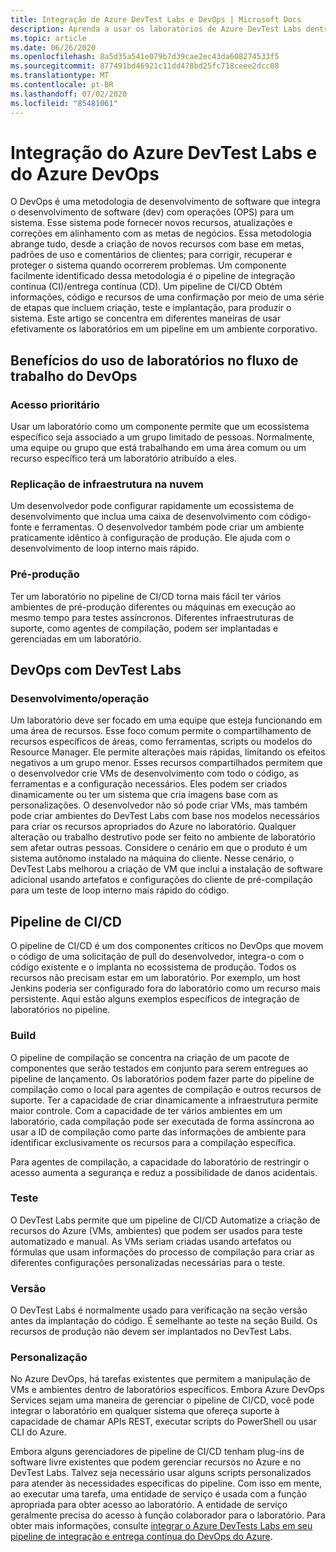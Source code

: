 ```yaml
---
title: Integração de Azure DevTest Labs e DevOps | Microsoft Docs
description: Aprenda a usar os laboratórios de Azure DevTest Labs dentro de um ambiente de integração contínua (CI)/entrega contínua (CD) em ambientes corporativos.
ms.topic: article
ms.date: 06/26/2020
ms.openlocfilehash: 8a5d35a541e079b7d39cae2ec43da608274533f5
ms.sourcegitcommit: 877491bd46921c11dd478bd25fc718ceee2dcc08
ms.translationtype: MT
ms.contentlocale: pt-BR
ms.lasthandoff: 07/02/2020
ms.locfileid: "85481061"
---
```

# <a name="integration-of-azure-devtest-labs-and-azure-devops"></a>Integração do Azure DevTest Labs e do Azure DevOps
O DevOps é uma metodologia de desenvolvimento de software que integra o desenvolvimento de software (dev) com operações (OPS) para um sistema. Esse sistema pode fornecer novos recursos, atualizações e correções em alinhamento com as metas de negócios. Essa metodologia abrange tudo, desde a criação de novos recursos com base em metas, padrões de uso e comentários de clientes; para corrigir, recuperar e proteger o sistema quando ocorrerem problemas. Um componente facilmente identificado dessa metodologia é o pipeline de integração contínua (CI)/entrega contínua (CD). Um pipeline de CI/CD Obtém informações, código e recursos de uma confirmação por meio de uma série de etapas que incluem criação, teste e implantação, para produzir o sistema. Este artigo se concentra em diferentes maneiras de usar efetivamente os laboratórios em um pipeline em um ambiente corporativo. 

## <a name="benefits-of-using-labs-in-devops-workflow"></a>Benefícios do uso de laboratórios no fluxo de trabalho do DevOps 

### <a name="focused-access"></a>Acesso prioritário 
Usar um laboratório como um componente permite que um ecossistema específico seja associado a um grupo limitado de pessoas. Normalmente, uma equipe ou grupo que está trabalhando em uma área comum ou um recurso específico terá um laboratório atribuído a eles.   

### <a name="infrastructure-replication-in-the-cloud"></a>Replicação de infraestrutura na nuvem 
Um desenvolvedor pode configurar rapidamente um ecossistema de desenvolvimento que inclua uma caixa de desenvolvimento com código-fonte e ferramentas. O desenvolvedor também pode criar um ambiente praticamente idêntico à configuração de produção. Ele ajuda com o desenvolvimento de loop interno mais rápido. 

### <a name="pre-production"></a>Pré-produção 
Ter um laboratório no pipeline de CI/CD torna mais fácil ter vários ambientes de pré-produção diferentes ou máquinas em execução ao mesmo tempo para testes assíncronos. Diferentes infraestruturas de suporte, como agentes de compilação, podem ser implantadas e gerenciadas em um laboratório. 

## <a name="devops-with-devtest-labs"></a>DevOps com DevTest Labs 

### <a name="development--operation"></a>Desenvolvimento/operação 
Um laboratório deve ser focado em uma equipe que esteja funcionando em uma área de recursos. Esse foco comum permite o compartilhamento de recursos específicos de áreas, como ferramentas, scripts ou modelos do Resource Manager. Ele permite alterações mais rápidas, limitando os efeitos negativos a um grupo menor. Esses recursos compartilhados permitem que o desenvolvedor crie VMs de desenvolvimento com todo o código, as ferramentas e a configuração necessários. Eles podem ser criados dinamicamente ou ter um sistema que cria imagens base com as personalizações. O desenvolvedor não só pode criar VMs, mas também pode criar ambientes do DevTest Labs com base nos modelos necessários para criar os recursos apropriados do Azure no laboratório. Qualquer alteração ou trabalho destrutivo pode ser feito no ambiente de laboratório sem afetar outras pessoas. Considere o cenário em que o produto é um sistema autônomo instalado na máquina do cliente. Nesse cenário, o DevTest Labs melhorou a criação de VM que inclui a instalação de software adicional usando artefatos e configurações do cliente de pré-compilação para um teste de loop interno mais rápido do código. 
  
## <a name="cicd-pipeline"></a>Pipeline de CI/CD 
O pipeline de CI/CD é um dos componentes críticos no DevOps que movem o código de uma solicitação de pull do desenvolvedor, integra-o com o código existente e o implanta no ecossistema de produção. Todos os recursos não precisam estar em um laboratório. Por exemplo, um host Jenkins poderia ser configurado fora do laboratório como um recurso mais persistente. Aqui estão alguns exemplos específicos de integração de laboratórios no pipeline. 

### <a name="build"></a>Build 
O pipeline de compilação se concentra na criação de um pacote de componentes que serão testados em conjunto para serem entregues ao pipeline de lançamento. Os laboratórios podem fazer parte do pipeline de compilação como o local para agentes de compilação e outros recursos de suporte. Ter a capacidade de criar dinamicamente a infraestrutura permite maior controle. Com a capacidade de ter vários ambientes em um laboratório, cada compilação pode ser executada de forma assíncrona ao usar a ID de compilação como parte das informações de ambiente para identificar exclusivamente os recursos para a compilação específica.   

Para agentes de compilação, a capacidade do laboratório de restringir o acesso aumenta a segurança e reduz a possibilidade de danos acidentais.  

### <a name="test"></a>Teste 
O DevTest Labs permite que um pipeline de CI/CD Automatize a criação de recursos do Azure (VMs, ambientes) que podem ser usados para teste automatizado e manual. As VMs seriam criadas usando artefatos ou fórmulas que usam informações do processo de compilação para criar as diferentes configurações personalizadas necessárias para o teste.   

### <a name="release"></a>Versão 
O DevTest Labs é normalmente usado para verificação na seção versão antes da implantação do código. É semelhante ao teste na seção Build. Os recursos de produção não devem ser implantados no DevTest Labs. 

### <a name="customization"></a>Personalização 
No Azure DevOps, há tarefas existentes que permitem a manipulação de VMs e ambientes dentro de laboratórios específicos. Embora Azure DevOps Services sejam uma maneira de gerenciar o pipeline de CI/CD, você pode integrar o laboratório em qualquer sistema que ofereça suporte à capacidade de chamar APIs REST, executar scripts do PowerShell ou usar CLI do Azure. 

Embora alguns gerenciadores de pipeline de CI/CD tenham plug-ins de software livre existentes que podem gerenciar recursos no Azure e no DevTest Labs. Talvez seja necessário usar alguns scripts personalizados para atender às necessidades específicas do pipeline.  Com isso em mente, ao executar uma tarefa, uma entidade de serviço é usada com a função apropriada para obter acesso ao laboratório. A entidade de serviço geralmente precisa do acesso à função colaborador para o laboratório. Para obter mais informações, consulte [integrar o Azure DevTests Labs em seu pipeline de integração e entrega contínua do DevOps do Azure](devtest-lab-integrate-ci-cd.md). 
 